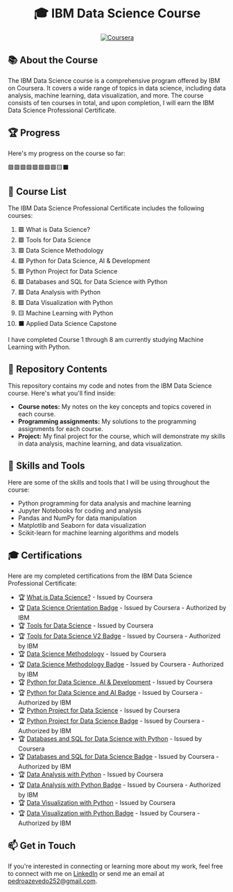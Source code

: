 <h1 align="center">🎓 IBM Data Science Course</h1>

<p align="center">
  <a href="https://www.coursera.org/professional-certificates/ibm-data-science"><img src="https://img.shields.io/badge/-IBM%20Data%20Science%20Professional%20Certificate-2E86C1?style=flat-square&logo=Coursera&logoColor=white&link=https://www.coursera.org/professional-certificates/ibm-data-science" alt="Coursera"></a>
</p>

## 📚 About the Course
The IBM Data Science course is a comprehensive program offered by IBM on Coursera. It covers a wide range of topics in data science, including data analysis, machine learning, data visualization, and more. The course consists of ten courses in total, and upon completion, I will earn the IBM Data Science Professional Certificate.

## 🏆 Progress
Here's my progress on the course so far:

🟩🟩🟩🟩🟩🟩🟩🟩🟨⬛

## 📖 Course List
The IBM Data Science Professional Certificate includes the following courses:

1. 🟩 What is Data Science?
2. 🟩 Tools for Data Science
3. 🟩 Data Science Methodology
4. 🟩 Python for Data Science, AI & Development
5. 🟩 Python Project for Data Science
6. 🟩 Databases and SQL for Data Science with Python
7. 🟩 Data Analysis with Python
8. 🟩 Data Visualization with Python
9. 🟨 Machine Learning with Python
10. ⬛ Applied Data Science Capstone

I have completed Course 1 through 8 am currently studying Machine Learning with Python.

## 📁 Repository Contents
This repository contains my code and notes from the IBM Data Science course. Here's what you'll find inside:

- **Course notes:** My notes on the key concepts and topics covered in each course.
- **Programming assignments:** My solutions to the programming assignments for each course.
- **Project:** My final project for the course, which will demonstrate my skills in data analysis, machine learning, and data visualization.

## 🚀 Skills and Tools
Here are some of the skills and tools that I will be using throughout the course:

- Python programming for data analysis and machine learning
- Jupyter Notebooks for coding and analysis
- Pandas and NumPy for data manipulation
- Matplotlib and Seaborn for data visualization
- Scikit-learn for machine learning algorithms and models

## 🎓 Certifications

Here are my completed certifications from the IBM Data Science Professional Certificate:

- 🏆 [What is Data Science?](https://www.coursera.org/account/accomplishments/certificate/E6X9EL5DCT6U) - Issued by Coursera
- 🏆 [Data Science Orientation Badge](https://www.credly.com/badges/f8716612-94e8-4315-85f3-ce74933830d6/) - Issued by Coursera - Authorized by IBM
- 🏆 [Tools for Data Science](https://www.coursera.org/account/accomplishments/certificate/XVPBHG9WL8XP) - Issued by Coursera
- 🏆 [Tools for Data Science V2 Badge](https://www.credly.com/badges/07057767-556c-4e06-a977-f7660418d24e/) - Issued by Coursera - Authorized by IBM
- 🏆 [Data Science Methodology](https://www.coursera.org/account/accomplishments/certificate/K32ZM79WJD5E) - Issued by Coursera
- 🏆 [Data Science Methodology Badge](https://www.credly.com/badges/286eaa14-ba91-4ee2-911c-e321e50ea9f6) - Issued by Coursera - Authorized by IBM
- 🏆 [Python for Data Science, AI & Development](https://www.coursera.org/account/accomplishments/certificate/TMRBHFR6RWA6) - Issued by Coursera
- 🏆 [Python for Data Science and AI Badge](https://www.credly.com/badges/d9d6aed9-6e17-4f75-bf24-3401a7edfd12/) - Issued by Coursera - Authorized by IBM
- 🏆 [Python Project for Data Science](https://www.coursera.org/account/accomplishments/certificate/DTE6J98B2UZR) - Issued by Coursera
- 🏆 [Python Project for Data Science Badge](https://www.credly.com/badges/c6339658-e606-406a-b358-d7c3298ec249/) - Issued by Coursera - Authorized by IBM
- 🏆 [Databases and SQL for Data Science with Python](https://www.coursera.org/account/accomplishments/certificate/LWYFQTAF2SVA) - Issued by Coursera
- 🏆 [Databases and SQL for Data Science Badge](https://www.credly.com/badges/b9fb78b7-d4ac-4d26-a95e-895e8d8759cb/) - Issued by Coursera - Authorized by IBM
- 🏆 [Data Analysis with Python](https://www.coursera.org/account/accomplishments/certificate/J2VBZL96B9L7) - Issued by Coursera
- 🏆 [Data Analysis with Python Badge](https://www.credly.com/badges/c2589fbf-a26c-4992-97f4-533fe2e25118/) - Issued by Coursera - Authorized by IBM
- 🏆 [Data Visualization with Python](https://www.coursera.org/account/accomplishments/certificate/5JL28MF2BYUD) - Issued by Coursera
- 🏆 [Data Visualization with Python Badge](https://www.credly.com/badges/ba707339-5169-4257-8f13-32b377dff83e/) - Issued by Coursera - Authorized by IBM
  
## 📫 Get in Touch
If you're interested in connecting or learning more about my work, feel free to connect with me on <a href="https://www.linkedin.com/in/pedro-hs-azevedo/?locale=en_US">LinkedIn</a> or send me an email at <a href="mailto:pedroazevedo252@gmail.com">pedroazevedo252@gmail.com</a>.
